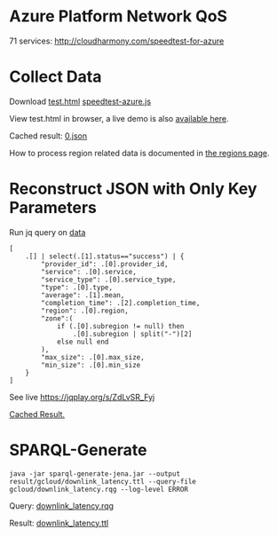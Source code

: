 # Azure Platform Network QoS
71 services: http://cloudharmony.com/speedtest-for-azure

# Collect Data
Download [test.html](test.html) [speedtest-azure.js](speedtest-azure.js) 

View test.html in browser, a live demo is also [available here](https://miranda-zhang.github.io/cloud-computing-schema/cloudharmony/azure/test.html).

Cached result: [0.json](data/0.json)

How to process region related data is documented in  [the regions page](../../azure/region.md#cloudHarmony-data).

# Reconstruct JSON with Only Key Parameters
Run jq query on [data](#collect-data)
```
[
    .[] | select(.[1].status=="success") | {
        "provider_id": .[0].provider_id,
        "service": .[0].service,
        "service_type": .[0].service_type,
        "type": .[0].type,
        "average": .[1].mean,
        "completion_time": .[2].completion_time,
        "region": .[0].region,
        "zone":(
            if (.[0].subregion != null) then
                .[0].subregion | split("-")[2] 
            else null end
        ),
        "max_size": .[0].max_size,
        "min_size": .[0].min_size
    }
]
```
See live https://jqplay.org/s/ZdLvSR_Fyj

[Cached Result.](../../jq/azure/downlink_latency.json)

# SPARQL-Generate
```
java -jar sparql-generate-jena.jar --output result/gcloud/downlink_latency.ttl --query-file gcloud/downlink_latency.rqg --log-level ERROR
```
Query: [downlink_latency.rqg](../../sparql-generate/azure/downlink_latency.rqg)

Result: [downlink_latency.ttl](../../sparql-generate/result/gcloud/downlink_latency.ttl)
